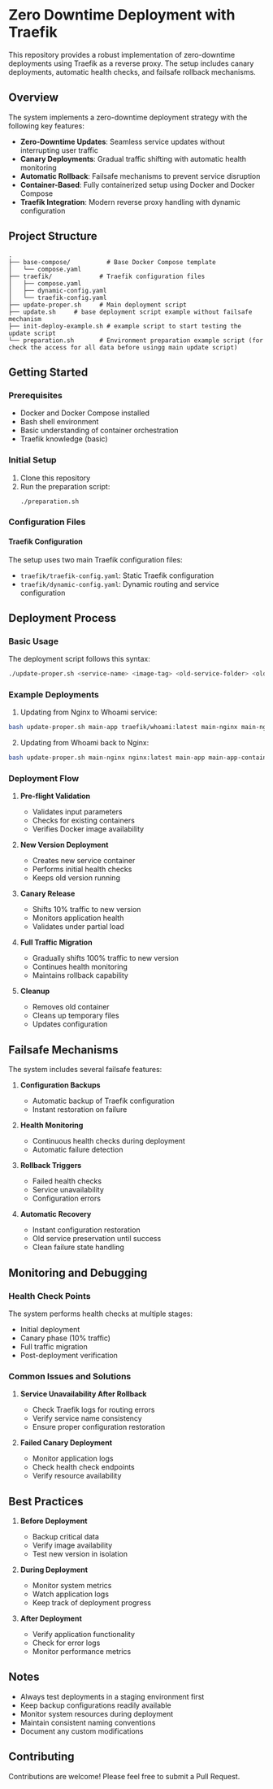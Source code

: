 # Zero Downtime Deployment with Traefik

This repository provides a robust implementation of zero-downtime deployments using Traefik as a reverse proxy. The setup includes canary deployments, automatic health checks, and failsafe rollback mechanisms.

## Overview

The system implements a zero-downtime deployment strategy with the following key features:

- **Zero-Downtime Updates**: Seamless service updates without interrupting user traffic
- **Canary Deployments**: Gradual traffic shifting with automatic health monitoring
- **Automatic Rollback**: Failsafe mechanisms to prevent service disruption
- **Container-Based**: Fully containerized setup using Docker and Docker Compose
- **Traefik Integration**: Modern reverse proxy handling with dynamic configuration

## Project Structure

```
.
├── base-compose/          # Base Docker Compose template
│   └── compose.yaml
├── traefik/             # Traefik configuration files
│   ├── compose.yaml
│   ├── dynamic-config.yaml
│   └── traefik-config.yaml
├── update-proper.sh     # Main deployment script
├── update.sh     # base deployment script example without failsafe mechanism
├── init-deploy-example.sh # example script to start testing the update script
└── preparation.sh       # Environment preparation example script (for check the access for all data before usingg main update script)
```

## Getting Started

### Prerequisites

- Docker and Docker Compose installed
- Bash shell environment
- Basic understanding of container orchestration
- Traefik knowledge (basic)

### Initial Setup

1. Clone this repository
2. Run the preparation script:
   ```bash
   ./preparation.sh
   ```

### Configuration Files

#### Traefik Configuration
The setup uses two main Traefik configuration files:

- `traefik/traefik-config.yaml`: Static Traefik configuration
- `traefik/dynamic-config.yaml`: Dynamic routing and service configuration

## Deployment Process

### Basic Usage

The deployment script follows this syntax:
```bash
./update-proper.sh <service-name> <image-tag> <old-service-folder> <old-container-name> <port>
```

### Example Deployments

1. Updating from Nginx to Whoami service:
```bash
bash update-proper.sh main-app traefik/whoami:latest main-nginx main-nginx-container 80
```

2. Updating from Whoami back to Nginx:
```bash
bash update-proper.sh main-nginx nginx:latest main-app main-app-container 80
```

### Deployment Flow

1. **Pre-flight Validation**
   - Validates input parameters
   - Checks for existing containers
   - Verifies Docker image availability

2. **New Version Deployment**
   - Creates new service container
   - Performs initial health checks
   - Keeps old version running

3. **Canary Release**
   - Shifts 10% traffic to new version
   - Monitors application health
   - Validates under partial load

4. **Full Traffic Migration**
   - Gradually shifts 100% traffic to new version
   - Continues health monitoring
   - Maintains rollback capability

5. **Cleanup**
   - Removes old container
   - Cleans up temporary files
   - Updates configuration

## Failsafe Mechanisms

The system includes several failsafe features:

1. **Configuration Backups**
   - Automatic backup of Traefik configuration
   - Instant restoration on failure

2. **Health Monitoring**
   - Continuous health checks during deployment
   - Automatic failure detection

3. **Rollback Triggers**
   - Failed health checks
   - Service unavailability
   - Configuration errors

4. **Automatic Recovery**
   - Instant configuration restoration
   - Old service preservation until success
   - Clean failure state handling

## Monitoring and Debugging

### Health Check Points

The system performs health checks at multiple stages:
- Initial deployment
- Canary phase (10% traffic)
- Full traffic migration
- Post-deployment verification

### Common Issues and Solutions

1. **Service Unavailability After Rollback**
   - Check Traefik logs for routing errors
   - Verify service name consistency
   - Ensure proper configuration restoration

2. **Failed Canary Deployment**
   - Monitor application logs
   - Check health check endpoints
   - Verify resource availability

## Best Practices

1. **Before Deployment**
   - Backup critical data
   - Verify image availability
   - Test new version in isolation

2. **During Deployment**
   - Monitor system metrics
   - Watch application logs
   - Keep track of deployment progress

3. **After Deployment**
   - Verify application functionality
   - Check for error logs
   - Monitor performance metrics

## Notes

- Always test deployments in a staging environment first
- Keep backup configurations readily available
- Monitor system resources during deployment
- Maintain consistent naming conventions
- Document any custom modifications

## Contributing

Contributions are welcome! Please feel free to submit a Pull Request.